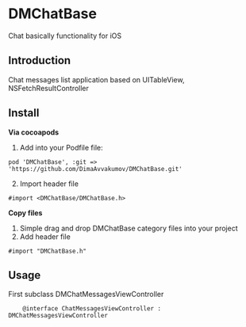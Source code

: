 # DMChatBase
Chat basically functionality for iOS

## Introduction

Chat messages list application based on UITableView, NSFetchResultController


## Install

**Via cocoapods**

1. Add into your Podfile file: 

```
pod 'DMChatBase', :git => 'https://github.com/DimaAvvakumov/DMChatBase.git'
```

2. Import header file

```objectiv-c
#import <DMChatBase/DMChatBase.h>
```

**Copy files**

1. Simple drag and drop DMChatBase category files into your project
2. Add header file 

```objectiv-c
#import "DMChatBase.h"
```

## Usage

First subclass DMChatMessagesViewController

```objectiv-c
    @interface ChatMessagesViewController : DMChatMessagesViewController
```
